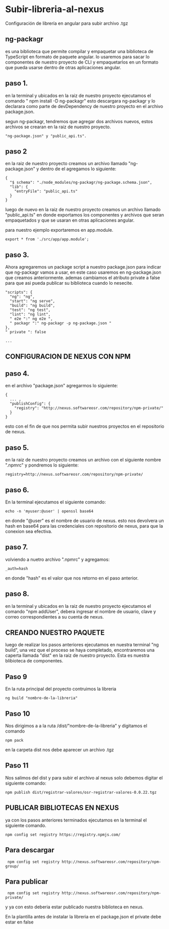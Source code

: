 # Subir-libreria-al-nexus
Configuración de librería en angular para subir archivo .tgz


## ng-packagr 
es una biblioteca que permite compilar y empaquetar una biblioteca de TypeScript en formato de paquete angular.
lo usaremos para sacar lo componentes de nuestro proyecto de CLI y empaquetarlos en un formato que pueda usarse dentro de 
otras aplicaciones angular.

 ## paso 1.

en la terminal y ubicados en la raiz de nuestro proyecto ejecutamos el comando " npm install -D ng-packagr"  esto descargara
ng-packagr y lo declarara como parte de devDependency de nuestro proyecto en el  archivo package.json.

segun ng-packagr, tendremos que agregar dos archivos nuevos, estos archivos se crearan en la raiz de nuestro proyecto.
```
"ng-package.json" y "public_api.ts".
```

## paso 2

en la raiz de nuestro proyecto creamos un archivo llamado "ng-package.json" y dentro de el agregamos lo siguiente:

```
{ 
  "$ schema": "./node_modules/ng-packagr/ng-package.schema.json", 
  "lib": { 
    "entryFile": "public_api.ts" 
  } 
}
```

luego de nuevo en la raiz de nuestro proyecto creamos un archivo llamado "public_api.ts"  en donde exportamos los componentes y archivos
que seran empaquetados y que se usaran en otras aplicaciones angular.

para nuestro ejemplo exportaremos en app.module.

```export * from './src/app/app.module';```

## paso 3.


Ahora agregaremos un package script a nuestro package.json para indicar que  ng-packagr vamos a usar, en este caso usaremos en 
ng-package.json que creamos anteriormente. ademas cambiamos el atributo private a false para que asi pueda publicar su biblioteca cuando lo nesecite.

```
"scripts": { 
  "ng": "ng", 
  "start": "ng serve", 
  "build": "ng build", 
  "test": "ng test", 
  "lint": "ng lint", 
  " e2e ":" ng e2e ", 
  " packagr ":" ng-packagr -p ng-package.json " 
}, 
" private ": false

...
```


## CONFIGURACION DE NEXUS CON NPM

## paso 4.

en el archivo "package.json" agregarmos lo siguiente:
```
{
  ... ,
  "publishConfig": {
    "registry": "http://nexus.softwareosr.com/repository/npm-private/"
  }
}
```
esto con el fin de que nos permita subir  nuestros proyectos en el repositorio de nexus.

## paso 5.

en la raiz de nuestro proyecto creamos un archivo con el siguiente nombre ".npmrc" y pondremos lo siguiente:

```registry=http://nexus.softwareosr.com/repository/npm-private/```



## paso 6.


En la terminal ejecutamos el siguiente comando:

```echo -n 'myuser:@user' | openssl base64```

en donde "@user" es el nombre de usuario de nexus.
esto nos devolvera un hash en base64 para las credenciales con repositorio de nexus, para que la conexion sea efectiva.


## paso 7.

volviendo a nuetro archivo ".npmrc" y agregamos:

```_auth=hash```

en donde "hash" es el valor que nos retorno en el paso anterior.


## paso 8.

en la terminal y ubicados en la raiz de nuestro proyecto ejecutamos el comando "npm addUser", debera ingresar el nombre de usuario, clave y correo correspondientes 
a su cuenta de nexus.

## CREANDO NUESTRO PAQUETE

luego de realizar los pasos anteriores ejecutamos en nuestra terminal "ng build", una vez que el proceso se haya completado, encontraremos una caperta llamada "dist" en la raiz 
de nuestro proyecto. Esta es nuestra blibioteca de componentes.


## Paso 9

En la ruta principal del proyecto contruimos la libreria
```
ng build "nombre-de-la-libreria"
```
## Paso 10
Nos dirigimos a a la ruta /dist/"nombre-de-la-libreria" y digitamos el comando
```
npm pack
```
en la carpeta dist nos debe aparecer un archivo .tgz
## Paso 11

Nos salimos del dist y para subir el archivo al nexus solo debemos digitar el siguiente comando:
```
npm publish dist/registrar-valores/osr-registrar-valores-0.0.22.tgz 
```


## PUBLICAR BIBLIOTECAS EN NEXUS

ya con los pasos anteriores terminados ejecutamos en la terminal el siguiente comando.
```
npm config set registry https://registry.npmjs.com/
```

## Para descargar
```
 npm config set registry http://nexus.softwareosr.com/repository/npm-group/   
 ```
 ## Para publicar
 ```
  npm config set registry http://nexus.softwareosr.com/repository/npm-private/
  ```
 
y ya con esto deberia estar publicado nuestra biblioteca en nexus.

En la plantilla antes de instalar la libreria en el package.json el private debe estar en false
